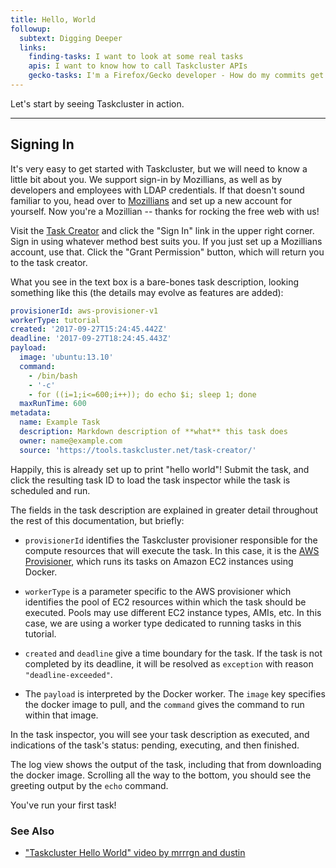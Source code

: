 ```yaml
---
title: Hello, World
followup:
  subtext: Digging Deeper
  links:
    finding-tasks: I want to look at some real tasks
    apis: I want to know how to call Taskcluster APIs
    gecko-tasks: I'm a Firefox/Gecko developer - How do my commits get built?
---
```


Let's start by seeing Taskcluster in action.

---

## Signing In

It's very easy to get started with Taskcluster, but we will need to know a little bit about you.
We support sign-in by Mozillians, as well as by developers and employees with LDAP credentials.
If that doesn't sound familiar to you, head over to [Mozillians](https://mozillians.org) and set up a new account for yourself.
Now you're a Mozillian -- thanks for rocking the free web with us!

Visit the [Task Creator](https://tools.taskcluster.net/task-creator) and click the "Sign In" link in the upper right corner.
Sign in using whatever method best suits you.
If you just set up a Mozillians account, use that.
Click the "Grant Permission" button, which will return you to the task creator.

What you see in the text box is a bare-bones task description, looking something like this (the details may evolve as features are added):

```yaml
provisionerId: aws-provisioner-v1
workerType: tutorial
created: '2017-09-27T15:24:45.442Z'
deadline: '2017-09-27T18:24:45.443Z'
payload:
  image: 'ubuntu:13.10'
  command:
    - /bin/bash
    - '-c'
    - for ((i=1;i<=600;i++)); do echo $i; sleep 1; done
  maxRunTime: 600
metadata:
  name: Example Task
  description: Markdown description of **what** this task does
  owner: name@example.com
  source: 'https://tools.taskcluster.net/task-creator/'
```

Happily, this is already set up to print "hello world"!
Submit the task, and click the resulting task ID to load the task inspector while the task is scheduled and run.

The fields in the task description are explained in greater detail throughout the rest of this documentation, but briefly:

 * `provisionerId` identifies the Taskcluster provisioner responsible for the compute resources that will execute the task.
   In this case, it is the [AWS Provisioner](/services/aws-provisioner), which runs its tasks on Amazon EC2 instances using Docker.
 * `workerType` is a parameter specific to the AWS provisioner which identifies the pool of EC2 resources within which the task should be executed.
   Pools may use different EC2 instance types, AMIs, etc.
   In this case, we are using a worker type dedicated to running tasks in this tutorial.

 * `created` and `deadline` give a time boundary for the task.
   If the task is not completed by its deadline, it will be resolved as `exception` with reason `"deadline-exceeded"`.

 * The `payload` is interpreted by the Docker worker.
   The `image` key specifies the docker image to pull, and the `command` gives the command to run within that image.

In the task inspector, you will see your task description as executed, and indications of the task's status: pending, executing, and then finished.

The log view shows the output of the task, including that from downloading the docker image.
Scrolling all the way to the bottom, you should see the greeting output by the `echo` command.

You've run your first task!

### See Also

 * ["Taskcluster Hello World" video by mrrrgn and dustin](https://vreplay.mozilla.com/replay/showRecordingExternal.html?key=7AvN2iczQYcI3lY)
